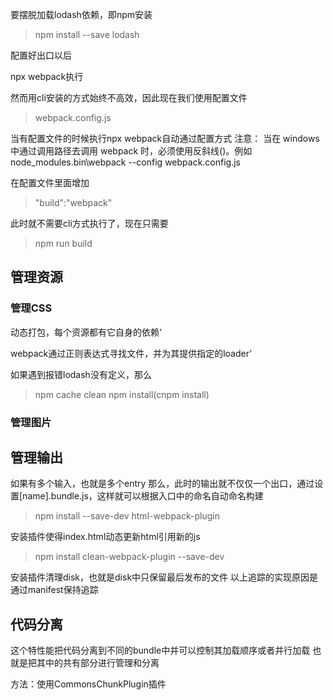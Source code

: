 要摆脱加载lodash依赖，即npm安装
> npm install --save lodash

配置好出口以后

npx webpack执行

然而用cli安装的方式始终不高效，因此现在我们使用配置文件
> webpack.config.js

当有配置文件的时候执行npx webpack自动通过配置方式
注意：
当在 windows 中通过调用路径去调用 webpack 时，必须使用反斜线()。例如 node_modules\.bin\webpack --config webpack.config.js

在配置文件里面增加
> "build":"webpack"

此时就不需要cli方式执行了，现在只需要
> npm run build

## 管理资源

### 管理CSS

动态打包，每个资源都有它自身的依赖‘

webpack通过正则表达式寻找文件，并为其提供指定的loader’

如果遇到报错lodash没有定义，那么
> npm cache clean
> npm install(cnpm install)
> 

### 管理图片

## 管理输出

如果有多个输入，也就是多个entry
那么，此时的输出就不仅仅一个出口，通过设置[name].bundle.js，这样就可以根据入口中的命名自动命名构建

> npm install --save-dev html-webpack-plugin

安装插件使得index.html动态更新html引用新的js

> npm install clean-webpack-plugin --save-dev

安装插件清理disk，也就是disk中只保留最后发布的文件
以上追踪的实现原因是通过manifest保持追踪

## 代码分离

这个特性能把代码分离到不同的bundle中并可以控制其加载顺序或者并行加载
也就是把其中的共有部分进行管理和分离

方法：使用CommonsChunkPlugin插件